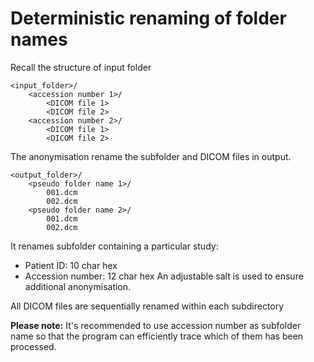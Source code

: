 

# Deterministic renaming of folder names

Recall the structure of input folder
```
<input_folder>/
    <accession number 1>/
        <DICOM file 1>
        <DICOM file 2>
    <accession number 2>/
        <DICOM file 1>
        <DICOM file 2>    

```
The anonymisation rename the subfolder and DICOM files in output. 

```
<output_folder>/
    <pseudo folder name 1>/
        001.dcm
        002.dcm
    <pseudo folder name 2>/
        001.dcm
        002.dcm  

```
It renames subfolder containing a particular study:
- Patient ID: 10 char hex
- Accession number: 12 char hex
An adjustable salt is used to ensure additional anonymisation.


All DICOM files are sequentially renamed within each subdirectory

**Please note:** It's recommended to use accession number as subfolder name so that the program can efficiently trace which of them has been processed.



